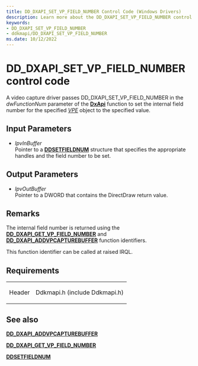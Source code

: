 ```yaml
---
title: DD_DXAPI_SET_VP_FIELD_NUMBER Control Code (Windows Drivers)
description: Learn more about the DD_DXAPI_SET_VP_FIELD_NUMBER control code.
keywords:
- DD_DXAPI_SET_VP_FIELD_NUMBER
- ddkmapi/DD_DXAPI_SET_VP_FIELD_NUMBER
ms.date: 10/12/2022
---
```


# DD\_DXAPI\_SET\_VP\_FIELD\_NUMBER control code

A video capture driver passes DD\_DXAPI\_SET\_VP\_FIELD\_NUMBER in the *dwFunctionNum* parameter of the [**DxApi**](/windows-hardware/drivers/ddi/dxapi/nf-dxapi-dxapi) function to set the internal field number for the specified [*VPE*](vpe-callback-functions.md) object to the specified value.

## Input Parameters

- *lpvInBuffer*  
    Pointer to a [**DDSETFIELDNUM**](/windows/win32/api/ddkmapi/ns-ddkmapi-ddsetfieldnum) structure that specifies the appropriate handles and the field number to be set.

## Output Parameters

- *lpvOutBuffer*  
    Pointer to a DWORD that contains the DirectDraw return value.

## Remarks

The internal field number is returned using the [**DD\_DXAPI\_GET\_VP\_FIELD\_NUMBER**](dd-dxapi-get-vp-field-number.md) and [**DD\_DXAPI\_ADDVPCAPTUREBUFFER**](dd-dxapi-addvpcapturebuffer.md) function identifiers.

This function identifier can be called at raised IRQL.

## Requirements

<table>
<tbody>
<tr class="odd">
<td><p>Header</p></td>
<td>Ddkmapi.h (include Ddkmapi.h)</td>
</tr>
</tbody>
</table>

## See also

[**DD\_DXAPI\_ADDVPCAPTUREBUFFER**](dd-dxapi-addvpcapturebuffer.md)

[**DD\_DXAPI\_GET\_VP\_FIELD\_NUMBER**](dd-dxapi-get-vp-field-number.md)

[**DDSETFIELDNUM**](/windows/win32/api/ddkmapi/ns-ddkmapi-ddsetfieldnum)

